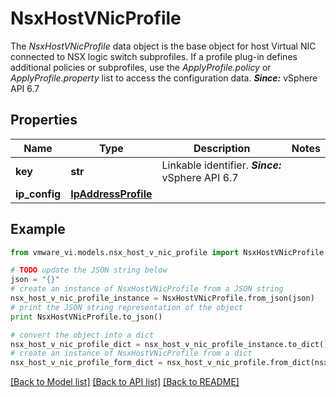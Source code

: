 # NsxHostVNicProfile

The *NsxHostVNicProfile* data object is the base object for host Virtual NIC connected to NSX logic switch subprofiles.  If a profile plug-in defines additional policies or subprofiles, use the *ApplyProfile.policy* or *ApplyProfile.property* list to access the configuration data.  ***Since:*** vSphere API 6.7 

## Properties
Name | Type | Description | Notes
------------ | ------------- | ------------- | -------------
**key** | **str** | Linkable identifier.  ***Since:*** vSphere API 6.7  | 
**ip_config** | [**IpAddressProfile**](IpAddressProfile.md) |  | 

## Example

```python
from vmware_vi.models.nsx_host_v_nic_profile import NsxHostVNicProfile

# TODO update the JSON string below
json = "{}"
# create an instance of NsxHostVNicProfile from a JSON string
nsx_host_v_nic_profile_instance = NsxHostVNicProfile.from_json(json)
# print the JSON string representation of the object
print NsxHostVNicProfile.to_json()

# convert the object into a dict
nsx_host_v_nic_profile_dict = nsx_host_v_nic_profile_instance.to_dict()
# create an instance of NsxHostVNicProfile from a dict
nsx_host_v_nic_profile_form_dict = nsx_host_v_nic_profile.from_dict(nsx_host_v_nic_profile_dict)
```
[[Back to Model list]](../README.md#documentation-for-models) [[Back to API list]](../README.md#documentation-for-api-endpoints) [[Back to README]](../README.md)


